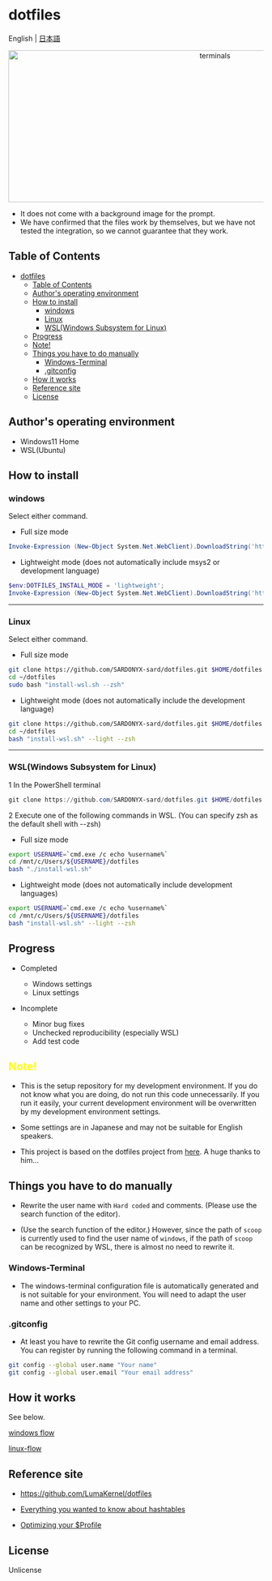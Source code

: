 # dotfiles

English | [日本語](./docs/i18n/jp/readme.md)

<p align="center">
  <img src="./docs/images/terminals.png" alt="terminals" height="300" width="800"/>
</p>

- It does not come with a background image for the prompt.
- We have confirmed that the files work by themselves, but we have not tested
  the integration, so we cannot guarantee that they work.

## Table of Contents

- [dotfiles](#dotfiles)
  - [Table of Contents](#table-of-contents)
  - [Author's operating environment](#authors-operating-environment)
  - [How to install](#how-to-install)
    - [windows](#windows)
    - [Linux](#linux)
    - [WSL(Windows Subsystem for Linux)](#wslwindows-subsystem-for-linux)
  - [Progress](#progress)
  - [Note!](#note)
  - [Things you have to do manually](#things-you-have-to-do-manually)
    - [Windows-Terminal](#windows-terminal)
    - [.gitconfig](#gitconfig)
  - [How it works](#how-it-works)
  - [Reference site](#reference-site)
  - [License](#license)

## Author's operating environment

- Windows11 Home
- WSL(Ubuntu)

## How to install

### windows

Select either command.

- Full size mode

```powershell
Invoke-Expression (New-Object System.Net.WebClient).DownloadString('https://raw.githubusercontent.com/SARDONYX-sard/dotfiles/main/install-win.ps1')
```

- Lightweight mode (does not automatically include msys2 or development
  language)

```powershell
$env:DOTFILES_INSTALL_MODE = 'lightweight';
Invoke-Expression (New-Object System.Net.WebClient).DownloadString('https://raw.githubusercontent.com/SARDONYX-sard/dotfiles/main/install-win.ps1')
```

---

### Linux

Select either command.

- Full size mode

```bash
git clone https://github.com/SARDONYX-sard/dotfiles.git $HOME/dotfiles
cd ~/dotfiles
sudo bash "install-wsl.sh --zsh"
```

- Lightweight mode (does not automatically include the development language)

```bash
git clone https://github.com/SARDONYX-sard/dotfiles.git $HOME/dotfiles
cd ~/dotfiles
bash "install-wsl.sh" --light --zsh
```

---

### WSL(Windows Subsystem for Linux)

1 In the PowerShell terminal

```powershell
git clone https://github.com/SARDONYX-sard/dotfiles.git $HOME/dotfiles
```

2 Execute one of the following commands in WSL. (You can specify zsh as the
default shell with --zsh)

- Full size mode

```bash
export USERNAME=`cmd.exe /c echo %username%`
cd /mnt/c/Users/${USERNAME}/dotfiles
bash "./install-wsl.sh"
```

- Lightweight mode (does not automatically include development languages)

```bash
export USERNAME=`cmd.exe /c echo %username%`
cd /mnt/c/Users/${USERNAME}/dotfiles
bash "install-wsl.sh" --light --zsh
```

## Progress

- Completed

  - Windows settings
  - Linux settings

- Incomplete

  - Minor bug fixes
  - Unchecked reproducibility (especially WSL)
  - Add test code

## <font color=yellow>Note!</font>

- This is the setup repository for my development environment. If you do not
  know what you are doing, do not run this code unnecessarily. If you run it
  easily, your current development environment will be overwritten by my
  development environment settings.

- Some settings are in Japanese and may not be suitable for English speakers.

- This project is based on the dotfiles project from
  [here](https://github.com/LumaKernel/dotfiles). A huge thanks to him...

## Things you have to do manually

- Rewrite the user name with `Hard coded` and comments. (Please use the search
  function of the editor).

- (Use the search function of the editor.) However, since the path of `scoop` is
  currently used to find the user name of `windows`, if the path of `scoop` can
  be recognized by WSL, there is almost no need to rewrite it.

### Windows-Terminal

- The windows-terminal configuration file is automatically generated and is not
  suitable for your environment. You will need to adapt the user name and other
  settings to your PC.

### .gitconfig

- At least you have to rewrite the Git config username and email address. You
  can register by running the following command in a terminal.

```bash
git config --global user.name "Your name"
git config --global user.email "Your email address"
```

## How it works

See below.

[windows flow](./docs/i18n/en/windows-flow.md)

[linux-flow](./docs/i18n/en/linux-flow.md)

## Reference site

- <https://github.com/LumaKernel/dotfiles>

- [Everything you wanted to know about hashtables](https://docs.microsoft.com/en/powershell/scripting/learn/deep-dives/everything-about-hashtable?view=powershell-7.2)

- [Optimizing your $Profile](https://devblogs.microsoft.com/powershell/optimizing-your-profile/)

## License

Unlicense
